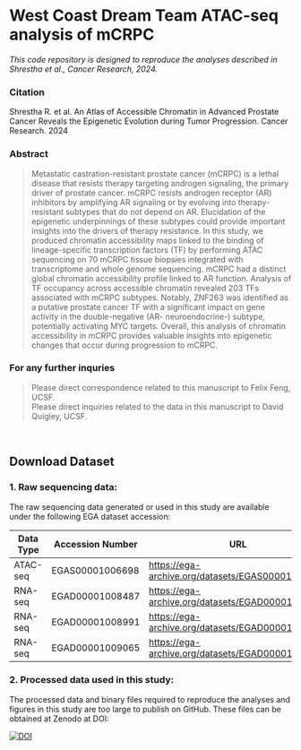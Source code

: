 # West Coast Dream Team ATAC-seq analysis of mCRPC
_This code repository is designed to reproduce the analyses described in Shrestha et al., Cancer Research, 2024._

### Citation
Shrestha R. et al. An Atlas of Accessible Chromatin in Advanced Prostate Cancer Reveals the Epigenetic Evolution during Tumor Progression. Cancer Research. 2024

### Abstract
> Metastatic castration-resistant prostate cancer (mCRPC) is a lethal disease that resists therapy targeting androgen signaling, the primary driver of prostate cancer. mCRPC resists androgen receptor (AR) inhibitors by amplifying AR signaling or by evolving into therapy-resistant subtypes that do not depend on AR. Elucidation of the epigenetic underpinnings of these subtypes could provide important insights into the drivers of therapy resistance. In this study, we produced chromatin accessibility maps linked to the binding of lineage-specific transcription factors (TF) by performing ATAC sequencing on 70 mCRPC tissue biopsies integrated with transcriptome and whole genome sequencing. mCRPC had a distinct global chromatin accessibility profile linked to AR function. Analysis of TF occupancy across accessible chromatin revealed 203 TFs associated with mCRPC subtypes. Notably, ZNF263 was identified as a putative prostate cancer TF with a significant impact on gene activity in the double-negative (AR- neuroendocrine-) subtype, potentially activating MYC targets. Overall, this analysis of chromatin accessibility in mCRPC provides valuable insights into epigenetic changes that occur during progression to mCRPC.

### For any further inquries
>Please direct correspondence related to this manuscript to Felix Feng, UCSF.  
>Please direct inquiries related to the data in this manuscript to David Quigley, UCSF.

<br/>

## Download Dataset 
### 1. Raw sequencing data: 
The raw sequencing data generated or used in this study are available under the following EGA dataset accession:

| Data Type | Accession Number | URL                                              |
|-----------|------------------|--------------------------------------------------|
| ATAC-seq  | EGAS00001006698  | https://ega-archive.org/datasets/EGAS00001006698 |
| RNA-seq   | EGAD00001008487  | https://ega-archive.org/datasets/EGAD00001008487 |
| RNA-seq   | EGAD00001008991  | https://ega-archive.org/datasets/EGAD00001008991 |
| RNA-seq   | EGAD00001009065  | https://ega-archive.org/datasets/EGAD00001009065 |


### 2. Processed data used in this study:
The processed data and binary files required to reproduce the analyses and figures in this study are too large to publish on GitHub. These files can be obtained at Zenodo at DOI:

[![DOI](https://zenodo.org/badge/DOI/.svg)]()
